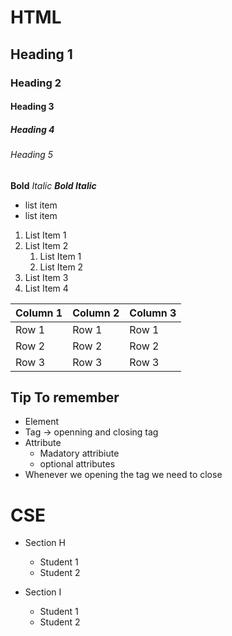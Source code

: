 # HTML
## Heading 1
### Heading 2
#### Heading 3
##### Heading 4
###### Heading 5


**Bold**
*Italic*
***Bold Italic***

- list item  
- list item 




1. List Item 1
2. List Item 2 
    1. List Item 1 
    2. List Item 2
3. List Item 3
4. List Item 4


| Column 1 | Column 2 | Column 3 |
|----------|----------|----------|
| Row 1    | Row 1    | Row 1    |
| Row 2    | Row 2    | Row 2    |
| Row 3    | Row 3    | Row 3    |




## Tip To remember 
- Element 
- Tag -> openning and closing tag 
- Attribute 
    - Madatory attribiute 
    - optional attributes
- Whenever we opening the tag we need to close 



# CSE 
- Section H
    - Student 1
    - Student 2

- Section I
    - Student 1
    - Student 2


